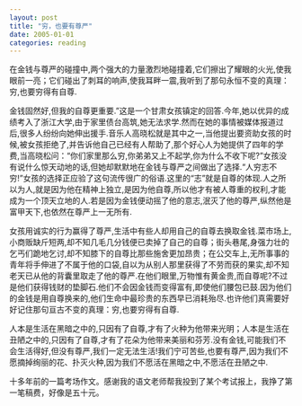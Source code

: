 ```yaml
---
layout: post
title: "穷，也要有尊严"
date: 2005-01-01
categories: reading
---
```


在金钱与尊严的碰撞中,两个强大的力量激烈地碰撞着,它们擦出了耀眼的火光,使我眼前一亮；它们碰出了刺耳的响声,使我耳畔一震,我听到了那句永恒不变的真理：穷,也要穷得有自尊.

金钱固然好,但我的自尊更重要.”这是一个甘肃女孩镇定的回答.今年,她以优异的成绩考入了浙江大学,由于家里债台高筑,她无法求学.然而在她的事情被媒体报道过后,很多人纷纷向她伸出援手.音乐人高晓松就是其中之一,当他提出要资助女孩的时候,被女孩拒绝了,并告诉他自己已经有人帮助了,那个好心人为她提供了四年的学费,当高晓松问：“你们家里那么穷,你弟弟又上不起学,你为什么不收下呢?”女孩没有说什么惊天动地的话,但她却默默地在金钱与尊严之间做出了选择.“人穷志不穷!”女孩的选择正应验了这句流传很广的俗语.这里的“志”就是自尊的体现.人之所以为人,就是因为他在精神上独立,是因为他自尊,所以他才有被人尊重的权利,才能成为一个顶天立地的人.若是因为金钱便动摇了他的意志,泯灭了他的尊严,纵然他是富甲天下,也依然在尊严上一无所有.

女孩用诚实的行为赢得了尊严,生活中有些人却用自己的自尊去换取金钱.菜市场上,小商贩缺斤短两,却不知几毛几分钱便已卖掉了自己的自尊；街头巷尾,身强力壮的乞丐们跪地乞讨,却不知膝下的自尊比那些施舍更加昂贵；在公交车上,无所事事的青年将手伸进了不属于他的口袋,自以为从别人那里获得了不劳而获的果实,却不知老天已从他的背囊里取走了他的尊严.在他们眼里,万物惟有黄金贵,而自尊呢?不过是他们获得钱财的垫脚石.他们不会因金钱而变得富有,即使他们腰包已鼓.因为他们的金钱是用自尊换来的,他们生命中最珍贵的东西早已消耗殆尽.也许他们真需要好好记住那句亘古不变的真理：穷,也要穷得有自尊.

人本是生活在黑暗之中的,只因有了自尊,才有了火种为他带来光明；人本是生活在丑陋之中的,只因有了自尊,才有了花朵为他带来美丽和芬芳.没有金钱,可能我们不会生活得好,但没有尊严,我们一定无法生活!我们宁可苦些,也要有尊严,因为我们不愿摘掉绚丽的花、扑灭火种,因为我们不愿活在黑暗之中,不愿活在丑陋之中.



十多年前的一篇考场作文。感谢我的语文老师帮我投到了某个考试报上，我挣了第一笔稿费，好像是五十元。